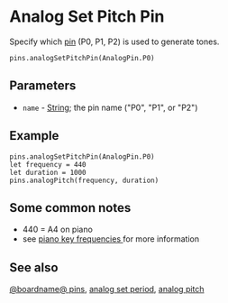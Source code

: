 # Analog Set Pitch Pin

Specify which [pin](/device/pins) (P0, P1, P2) is used to generate tones.

```sig
pins.analogSetPitchPin(AnalogPin.P0)
```

## Parameters

* `name` - [String](/types/string); the  pin name ("P0", "P1", or "P2")

## Example

```blocks
pins.analogSetPitchPin(AnalogPin.P0)
let frequency = 440
let duration = 1000
pins.analogPitch(frequency, duration)
```

## Some common notes

* 440 = A4 on piano
* see [piano key frequencies ](https://en.wikipedia.org/wiki/Piano_key_frequencies) for more information

## See also

[@boardname@ pins](/device/pins), [analog set period](/reference/pins/analog-set-period), [analog pitch](/reference/pins/analog-pitch)

